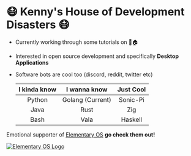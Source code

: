 # 😷 Kenny's House of Development Disasters 😷

* Currently working through some tutorials on 🌳🏠
* Interested in open source development and specifically **Desktop Applications**
* Software bots are cool too (discord, reddit, twitter etc)

    | I kinda know |   I wanna know   | Just Cool |
    | :----------: | :--------------: | :-------: |
    | Python       | Golang (Current) | Sonic-Pi  |
    | Java         | Rust             | Zig       |
    | Bash         | Vala             | Haskell   |
  
  
Emotional supporter of [Elementary OS](https://github.com/elementary) **go check them out!** 
  
  
  
[![Elementary OS Logo](https://avatars.githubusercontent.com/u/1978534?s=200&v=4)](https://github.com/elementary)


